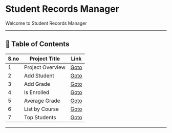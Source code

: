 # Student Records Manager

Welcome to Student Records Manager

---

## 📅 Table of Contents

| S.no | Project Title                              | Link                                      |
|------|--------------------------------------------|-------------------------------------------|
| 1    | Project Overview                           | [Goto](1/README.md)                       |
| 2    | Add Student                                | [Goto](2/README.md)                       |
| 3    | Add Grade                                  | [Goto](3/README.md)                       |
| 4    | Is Enrolled                                | [Goto](4/README.md)                       |
| 5    | Average Grade                              | [Goto](5/README.md)                       |
| 6    | List by Course                             | [Goto](6//README.md)                      |
| 7    | Top Students                               | [Goto](7/README.md)                       |




---

